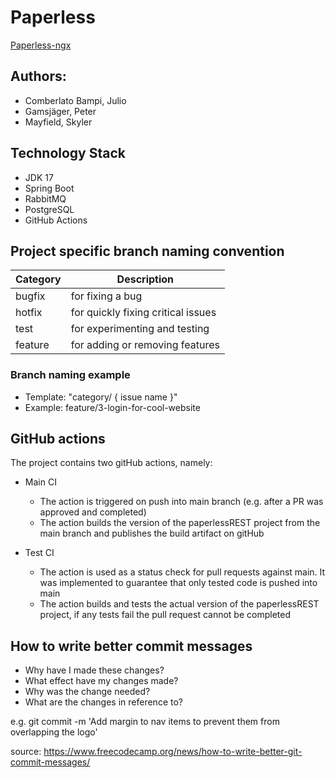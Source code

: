 # Paperless
[Paperless-ngx](https://docs.paperless-ngx.com/)

## Authors:
-  Comberlato Bampi, Julio
-  Gamsjäger, Peter
-  Mayfield, Skyler

## Technology Stack
-  JDK 17
-  Spring Boot
-  RabbitMQ
-  PostgreSQL
-  GitHub Actions

## Project specific branch naming convention
| Category | Description                        |
|----------|------------------------------------|
| bugfix   | for fixing a bug                   |
| hotfix   | for quickly fixing critical issues |
| test     | for experimenting and testing      |
| feature  | for adding or removing features    |

### Branch naming example

- Template: "category/ { issue name }"
- Example: feature/3-login-for-cool-website

## GitHub actions

The project contains two gitHub actions, namely:

  - Main CI
    - The action is triggered on push into main branch (e.g. after a PR was approved and completed)
    - The action builds the version of the paperlessREST project from the main branch and publishes the build artifact on gitHub

  - Test CI
    - The action is used as a status check for pull requests against main. It was implemented to guarantee that only tested code is pushed into main
    - The action builds and tests the actual version of the paperlessREST project, if any tests fail the pull request cannot be completed
   
## How to write better commit messages
  
  - Why have I made these changes?
  - What effect have my changes made?
  - Why was the change needed?
  - What are the changes in reference to?

  e.g. git commit -m 'Add margin to nav items to prevent them from overlapping the logo'

  source: https://www.freecodecamp.org/news/how-to-write-better-git-commit-messages/
